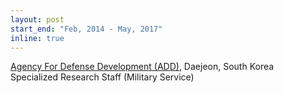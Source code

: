 ```yaml
---
layout: post
start_end: "Feb, 2014 - May, 2017"
inline: true
---
```


[Agency For Defense Development (ADD)](https://www.add.re.kr/eps), Daejeon, South Korea \
Specialized Research Staff (Military Service)
